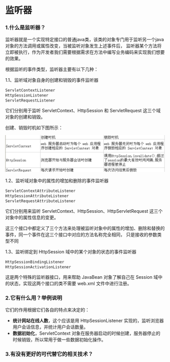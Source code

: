 # 监听器

### 1.什么是监听器？

监听器就是一个实现特定接口的普通java类，该类的对象专门用于监听另一个java对象的方法调用或属性改变，当被监听对象发生上述事件后，
监听器某个方法将立即被执行，作为开发者我们需要根据需求在方法中编写业务编码来实现我们想要的效果。

根据监听的事件类型，监听器主要有以下几种：

  1.1、监听域对象自身的创建和销毁的事件监听器
   
    ServletContextListener
    HttpSessionListener
    ServletRequestListener
      
  它们分别用于监听 ServletContext、HttpSession 和 ServletRequest 这三个域对象的创建和销毁。

  创建、销毁时机如下图所示：

  ![域对象的创建销毁时机](../../img/域对象的创建销毁时机.png)
      
  1.2、监听域对象中的属性的增加和删除的事件监听器

    ServletContextAttributeListener
    HttpSessionAttributeListener 
    ServletRequestAttributeListener 

  它们分别用来监听 ServletContext、HttpSession、HttpServletRequest 这三个对象中的属性信息的变更。
  
这三个接口中都定义了三个方法来处理被监听对象中的属性的增加、删除和替换的事件，同一个事件在这三个接口中对应的方法名称完全相同，
  只是接收的参数类型不同

  1.3、监听绑定到 HttpSession 域中的某个对象的状态的事件监听器
  
    HttpSessionBindingListener
    HttpSessionActivationListener

  这是两个特殊的监听器接口，用来帮助 JavaBean 对象了解自己在 Session 域中的状态，实现这两个接口的类不需要 web.xml 文件中进行注册。




### 2.它有什么用？举例说明

它们的作用根据它们各自的特点来决定的：

- **统计网站在线人数**，这个应该是用 HttpSessionListener 实现的，监听浏览器用户会话信息，并统计用户会话数量。
- **数据初始化**，ServletContext 对象在服务器启动的时候创建，服务器停止的时候销毁，所以常用于做一些数据初始化操作。

### 3.有没有更好的可代替它的相关技术？